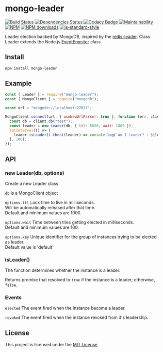 # mongo-leader

[![Build Status](https://travis-ci.org/andrewmolyuk/mongo-leader.svg?branch=master)](https://travis-ci.org/andrewmolyuk/mongo-leader)
[![Dependencies Status](https://badges.depfu.com/badges/63d997d7115c8f3b1c32c570f8941f56/overview.svg)](https://depfu.com/github/andrewmolyuk/mongo-leader?project_id=17960)
[![Codacy Badge](https://img.shields.io/codacy/grade/3b010767baf5402b90ce45239a11d977)](https://www.codacy.com/app/andrewmolyuk/mongo-leader?utm_source=github.com&utm_medium=referral&utm_content=andrewmolyuk/mongo-leader&utm_campaign=Badge_Grade)
[![Maintainability](https://img.shields.io/codeclimate/maintainability/andrewmolyuk/mongo-leader)](https://codeclimate.com/github/andrewmolyuk/mongo-leader/maintainability)
[![NPM](https://img.shields.io/npm/v/mongo-leader.svg?style=flat)](http://npm.im/mongo-leader)
[![NPM downloads](http://img.shields.io/npm/dw/mongo-leader.svg?style=flat)](http://npm.im/mongo-leader)
[![js-standard-style](https://img.shields.io/badge/code%20style-standard-brightgreen.svg)](http://standardjs.com)

Leader election backed by MongoDB, inspired by the [redis-leader](https://github.com/pierreinglebert/redis-leader).
Class Leader extends the Node.js [EventEmmiter](https://nodejs.org/api/events.html#events_class_eventemitter) class.

## Install

```bash
npm install mongo-leader
```

## Example

```javascript
const { Leader } = require("mongo-leader");
const { MongoClient } = require("mongodb");

const url = "mongodb://localhost:27017";

MongoClient.connect(url, { useNewUrlParser: true }, function (err, client) {
  const db = client.db("test");
  const leader = new Leader(db, { ttl: 5000, wait: 1000 });
  setInterval(() => {
    leader.isLeader().then((leader) => console.log(`Am I leader? : ${leader}`));
  }, 100);
});
```

## API

### new Leader(db, options)

Create a new Leader class

`db` is a MongoClient object

`options.ttl` Lock time to live in milliseconds.  
Will be automatically released after that time.  
Default and minimum values are 1000.

`options.wait` Time between tries getting elected in milliseconds.  
Default and minimum values are 100.

`options.key` Unique identifier for the group of instances trying to be elected as leader.  
Default value is 'default'

### isLeader()

The function determines whether the instance is a leader.

Returns promise that resolved to `true` if the instance is a leader; otherwise, `false`.

### Events

`elected` The event fired when the instance become a leader.

`revoked` The event fired when the instance revoked from it's leadership.

## License

This project is licensed under the [MIT License](https://github.com/andrewmolyuk/mongo-leader/blob/master/LICENSE).
